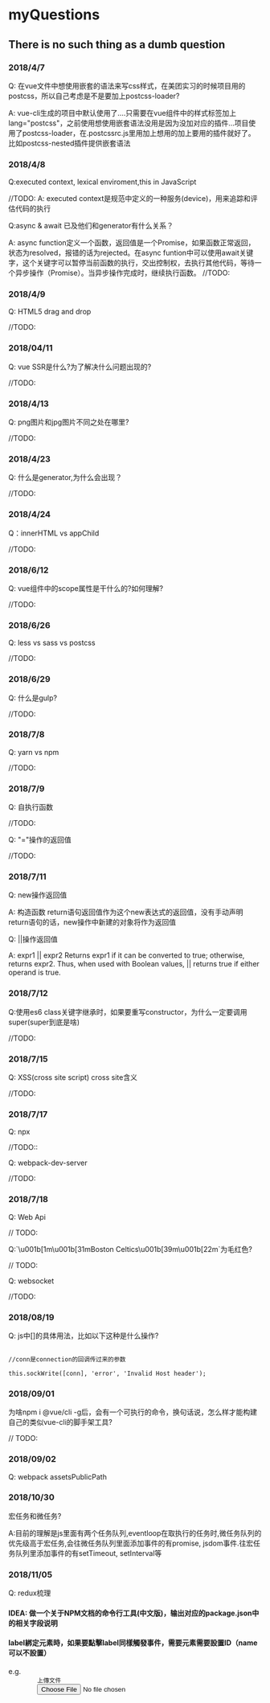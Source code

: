 <h1>myQuestions</h1>
<h2>There is no such thing as a dumb question</h2>

<h3>2018/4/7</h3>
<p>
    Q: 在vue文件中想使用嵌套的语法来写css样式，在美团实习的时候项目用的postcss，所以自己考虑是不是要加上postcss-loader?
</p>
<p>
    A: vue-cli生成的项目中默认使用了....只需要在vue组件中的样式标签加上lang="postcss"，之前使用想使用嵌套语法没用是因为没加对应的插件...项目使用了postcss-loader，在.postcssrc.js里用加上想用的加上要用的插件就好了。比如postcss-nested插件提供嵌套语法
</p>

<h3>2018/4/8</h3>
<p>
    Q:executed context, lexical enviroment,this in JavaScript
</p>
<p>
    //TODO:
    A: executed context是规范中定义的一种服务(device)，用来追踪和评估代码的执行
</p>

<p>
    Q:async & await 已及他们和generator有什么关系？
</p>
<p>
    A: async function定义一个函数，返回值是一个Promise，如果函数正常返回，状态为resolved，报错的话为rejected。在async funtion中可以使用await关键字，这个关键字可以暂停当前函数的执行，交出控制权，去执行其他代码，等待一个异步操作（Promise）。当异步操作完成时，继续执行函数。
//TODO:
</p>

<h3>2018/4/9</h3>
<p>Q: HTML5 drag and drop</p>
//TODO:

<h3>2018/04/11</h3>
<p>Q: vue SSR是什么?为了解决什么问题出现的?</p>
//TODO:

<h3>2018/4/13</h3>
<p>Q: png图片和jpg图片不同之处在哪里?</p>
//TODO:

<h3>2018/4/23</h3>
<p>Q: 什么是generator,为什么会出现？</p>
//TODO:

<h3>2018/4/24</h3>
<p>Q：innerHTML vs appChild</p>
//TODO:


<h3>2018/6/12</h3>
<p>Q: vue组件中的scope属性是干什么的?如何理解?</p>
//TODO:

<h3>2018/6/26</h3>
<p>Q: less vs sass vs postcss</p>
//TODO:

<h3>2018/6/29</h3>
<p>Q: 什么是gulp?</p>
//TODO:

<h3>2018/7/8</h3>
<p>Q: yarn vs npm</p>
//TODO:

<h3>2018/7/9</h3>
<p>Q: 自执行函数</p>
//TODO:

<p>Q: "="操作的返回值</p>
//TODO:

<h3>2018/7/11</h3>
<p>Q: new操作返回值</p>
A: 构造函数 return语句返回值作为这个new表达式的返回值，没有手动声明return语句的话，new操作中新建的对象将作为返回值

<p>Q: ||操作返回值</p>
<p>
    A:
    expr1 || expr2
    Returns expr1 if it can be converted to true; otherwise, returns expr2. Thus, when used with Boolean values, || returns true if either operand is true.
</p>

<h3>2018/7/12</h3>
<p>
    Q:使用es6 class关键字继承时，如果要重写constructor，为什么一定要调用super(super到底是啥)
</p>
//TODO:


<h3>2018/7/15</h3>
<p>Q: XSS(cross site script) cross site含义</p>
//TODO:

<h3>2018/7/17</h3>
<p>Q: npx</p>
//TODO::

<p>Q: webpack-dev-server</p>
//TODO:

<h3>2018/7/18</h3>
<p>Q: Web Api</p>
// TODO:

<p>Q:`\u001b[1m\u001b[31mBoston Celtics\u001b[39m\u001b[22m`为毛红色?</p>
// TODO:


<p>Q: websocket</p>
//TODO:

<h3>2018/08/19</h3>
<p>Q: js中[]的具体用法，比如以下这种是什么操作?</p>
<code>
//conn是connection的回调传过来的参数<br>
this.sockWrite([conn], 'error', 'Invalid Host header');
</code>

<h3>2018/09/01</h3>
<p>为啥npm i @vue/cli -g后，会有一个可执行的命令，换句话说，怎么样才能构建自己的类似vue-cli的脚手架工具?</p>
// TODO:

<h3>2018/09/02</h3> 
<p>Q: webpack  assetsPublicPath</p>

<h3>2018/10/30</h3>
<p>宏任务和微任务?</p>
<p>A:目前的理解是js里面有两个任务队列,eventloop在取执行的任务时,微任务队列的优先级高于宏任务,会往微任务队列里面添加事件的有promise, jsdom事件.往宏任务队列里添加事件的有setTimeout, setInterval等</p>

<h3>2018/11/05</h3>
<p>Q: redux梳理</p>

<h4>IDEA: 做一个关于NPM文档的命令行工具(中文版)，输出对应的package.json中的相关字段说明</h4>

<h4>
    label綁定元素時，如果要點擊label同樣觸發事件，需要元素需要設置ID（name可以不設置）
</h4>
<p>
    e.g.
    <code>
        <label for="file">上傳文件</label>
        <input type="file" id="file" name="file"/>
    </code>
</p>
